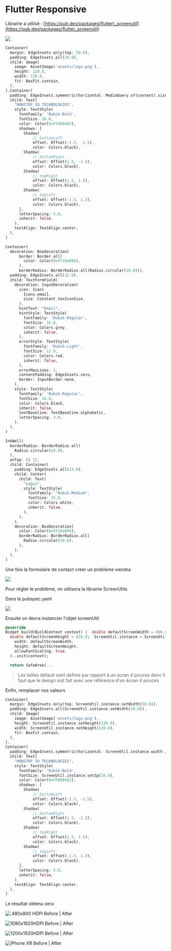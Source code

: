 # Flutter Responsive

Librairie a utilisé :  [https://pub.dev/packages/flutter\_screenutil](https://pub.dev/packages/flutter_screenutil)

![](.gitbook/assets/1-wcodjjntn7uiaxk29yrnxa.png)

```dart
Container(
  margin: EdgeInsets.only(top: 50.0),
  padding: EdgeInsets.all(10.0),
  child: Image(
    image: AssetImage('assets/logo.png'),
    height: 120.0,
    width: 120.0,
    fit: BoxFit.contain,
  ),
),Container(
  padding: EdgeInsets.symmetric(horizontal: MediaQuery.of(context).size.width / 10),
  child: Text(
    "NONSTOP IO TECHNOLOGIES",
    style: TextStyle(
      fontFamily: 'Rubik-Bold',
      fontSize: 26.0,
      color: Color(0xFF008482),
      shadows: [
        Shadow(
            // bottomLeft
            offset: Offset(-1.5, -1.5),
            color: Colors.black),
        Shadow(
            // bottomRight
            offset: Offset(1.5, -1.5),
            color: Colors.black),
        Shadow(
            // topRight
            offset: Offset(1.5, 1.5),
            color: Colors.black),
        Shadow(
            // topLeft
            offset: Offset(-1.5, 1.5),
            color: Colors.black),
      ],
      letterSpacing: 5.0,
      inherit: false,
    ),
    textAlign: TextAlign.center,
  ),
)
```

```dart
Container(
  decoration: BoxDecoration(
      border: Border.all(
        color: Color(0xFF18a096),
      ),
      borderRadius: BorderRadius.all(Radius.circular(10.0))),
  padding: EdgeInsets.all(15.0),
  child: TextFormField(
    decoration: InputDecoration(
      icon: Icon(
        Icons.email,
        size: Constant.texIconSize,
      ),
      hintText: "Email",
      hintStyle: TextStyle(
        fontFamily: 'Rubik-Regular',
        fontSize: 16.0,
        color: Colors.grey,
        inherit: false,
      ),
      errorStyle: TextStyle(
        fontFamily: 'Rubik-Light',
        fontSize: 12.0,
        color: Colors.red,
        inherit: false,
      ),
      errorMaxLines: 1,
      contentPadding: EdgeInsets.zero,
      border: InputBorder.none,
    ),
    style: TextStyle(
      fontFamily: 'Rubik-Regular',
      fontSize: 16.0,
      color: Colors.black,
      inherit: false,
      textBaseline: TextBaseline.alphabetic,
      letterSpacing: 3.0,
    ),
  ),
)
```

```dart
InkWell(
  borderRadius: BorderRadius.all(
    Radius.circular(10.0),
  ),
  onTap: () {},
  child: Container(
    padding: EdgeInsets.all(15.0),
    child: Center(
      child: Text(
        "Login",
        style: TextStyle(
          fontFamily: "Rubik-Medium",
          fontSize: 15.0,
          color: Colors.white,
          inherit: false,
        ),
      ),
    ),
    decoration: BoxDecoration(
      color: Color(0xFF18a096),
      borderRadius: BorderRadius.all(
        Radius.circular(10.0),
      ),
    ),
  ),
)
```

Une fois la formulaire de contact créer un problème viendra 

![](.gitbook/assets/1-ysmfakgpk3x2koeysaumeg.png)

Pour régler le problème, on utilisera la librairie ScreenUtils

Dans le pubspec.yaml

![](.gitbook/assets/1-c9taaaio-xsgdxkn0dgopg.png)

Ensuite on devra instancier l'objet screenUtil

```dart
@override
Widget build(BuildContext context) {  double defaultScreenWidth = 400.0;
  double defaultScreenHeight = 810.0;  ScreenUtil.instance = ScreenUtil(
    width: defaultScreenWidth,
    height: defaultScreenHeight,
    allowFontScaling: true,
  )..init(context);

  return SafeArea(...
```

> Les tailles default sont definis par rapport à un ecran 4 pouces donc il faut que le design soit fait avec une référence d'un écran 4 pouces

Enfin, remplacer nos valeurs 

```dart
Container(
  margin: EdgeInsets.only(top: ScreenUtil.instance.setWidth(50.0)),
  padding: EdgeInsets.all(ScreenUtil.instance.setWidth(10.0)),
  child: Image(
    image: AssetImage('assets/logo.png'),
    height: ScreenUtil.instance.setHeight(120.0),
    width: ScreenUtil.instance.setHeight(120.0),
    fit: BoxFit.contain,
  ),
),
Container(
  padding: EdgeInsets.symmetric(horizontal: ScreenUtil.instance.width / 10),
  child: Text(
    "NONSTOP IO TECHNOLOGIES",
    style: TextStyle(
      fontFamily: 'Rubik-Bold',
      fontSize: ScreenUtil.instance.setSp(26.0),
      color: Color(0xFF008482),
      shadows: [
        Shadow(
            // bottomLeft
            offset: Offset(-1.5, -1.5),
            color: Colors.black),
        Shadow(
            // bottomRight
            offset: Offset(1.5, -1.5),
            color: Colors.black),
        Shadow(
            // topRight
            offset: Offset(1.5, 1.5),
            color: Colors.black),
        Shadow(
            // topLeft
            offset: Offset(-1.5, 1.5),
            color: Colors.black),
      ],
      letterSpacing: 5.0,
      inherit: false,
    ),
    textAlign: TextAlign.center,
  ),
)
```

Le résultat obtenu sera

![.480x800 HDPI Before \| After](.gitbook/assets/1-zncrtlhzm9407kjwtafnfw.png)

![1080x1920HDPI Before \| After](.gitbook/assets/1-xpu-tkfriwdufc-vsekirg.png)

![1200x1920HDPI Before \| After](.gitbook/assets/1-jagqsnjyqwhha6b8ob8dfw.png)

![iPhone XR Before \| After](.gitbook/assets/1-sag0qfy7ie1ej2xvr6cqsw.png)

